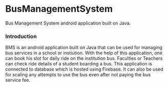 # BusManagementSystem

Bus Management System android application built on Java.


### Introduction
BMS is an android application built on Java that can be used for managing bus services in a school or instiution.
With the help of this application, one can book his slot for daily ride on the institution bus.
Faculties or Teachers can check ride details of a student boarding a bus.
This application is connected to database which is hosted using Firebase.
It can also be used for scaling any attempts to use the bus even after not paying the bus service fee.

